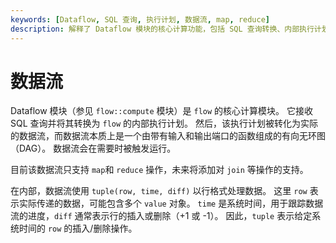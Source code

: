 ```yaml
---
keywords: [Dataflow, SQL 查询, 执行计划, 数据流, map, reduce]
description: 解释了 Dataflow 模块的核心计算功能，包括 SQL 查询转换、内部执行计划、数据流的触发运行和支持的操作。
---
```


# 数据流

Dataflow 模块（参见 `flow::compute` 模块）是 `flow` 的核心计算模块。
它接收 SQL 查询并将其转换为 `flow` 的内部执行计划。
然后，该执行计划被转化为实际的数据流，而数据流本质上是一个由带有输入和输出端口的函数组成的有向无环图（DAG）。
数据流会在需要时被触发运行。

目前该数据流只支持 `map`和 `reduce` 操作，未来将添加对 `join` 等操作的支持。

在内部，数据流使用 `tuple(row, time, diff)` 以行格式处理数据。
这里 `row` 表示实际传递的数据，可能包含多个 `value` 对象。
`time` 是系统时间，用于跟踪数据流的进度，`diff` 通常表示行的插入或删除（+1 或 -1）。
因此，`tuple` 表示给定系统时间的 `row` 的插入/删除操作。
